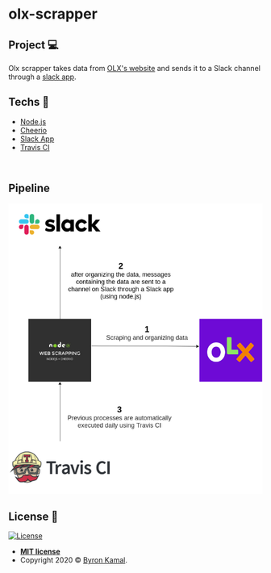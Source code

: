 # olx-scrapper

## Project 💻

Olx scrapper takes data from [OLX's website](https://www.olx.com.br/) and sends it to a Slack channel through a [slack app](https://smartphonesolx.slack.com/apps).
<br>

## Techs :rocket:

- [Node.js](https://nodejs.org/en/)
- [Cheerio](https://cheerio.js.org/)
- [Slack App](https://smartphonesolx.slack.com/apps)
- [Travis CI](https://travis-ci.org/)

<br>

## Pipeline

![pipeline](./img/pipeline.png)

## License :memo:

[![License](http://img.shields.io/:license-mit-blue.svg?style=flat-square)](http://badges.mit-license.org)

- **[MIT license](https://github.com/byronkamal/BeTheHero/blob/master/LICENSE)**
- Copyright 2020 © <a href="https://github.com/byronkamal" target="_blank">Byron Kamal</a>.

##
